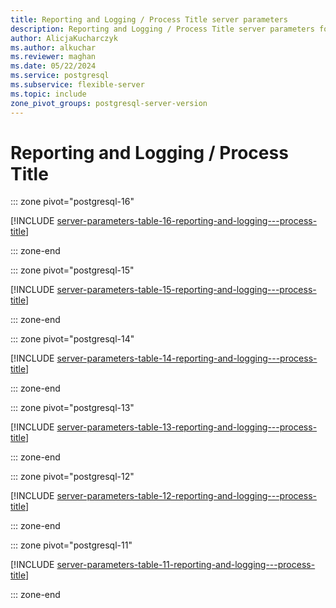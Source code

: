 ```yaml
---
title: Reporting and Logging / Process Title server parameters
description: Reporting and Logging / Process Title server parameters for Azure Database for PostgreSQL - Flexible Server.
author: AlicjaKucharczyk
ms.author: alkuchar
ms.reviewer: maghan
ms.date: 05/22/2024
ms.service: postgresql
ms.subservice: flexible-server
ms.topic: include
zone_pivot_groups: postgresql-server-version
---
```

# Reporting and Logging / Process Title


::: zone pivot="postgresql-16"

[!INCLUDE [server-parameters-table-16-reporting-and-logging---process-title](./includes/server-parameters-table-16-reporting-and-logging---process-title.md)]

::: zone-end


::: zone pivot="postgresql-15"

[!INCLUDE [server-parameters-table-15-reporting-and-logging---process-title](./includes/server-parameters-table-15-reporting-and-logging---process-title.md)]

::: zone-end


::: zone pivot="postgresql-14"

[!INCLUDE [server-parameters-table-14-reporting-and-logging---process-title](./includes/server-parameters-table-14-reporting-and-logging---process-title.md)]

::: zone-end


::: zone pivot="postgresql-13"

[!INCLUDE [server-parameters-table-13-reporting-and-logging---process-title](./includes/server-parameters-table-13-reporting-and-logging---process-title.md)]

::: zone-end


::: zone pivot="postgresql-12"

[!INCLUDE [server-parameters-table-12-reporting-and-logging---process-title](./includes/server-parameters-table-12-reporting-and-logging---process-title.md)]

::: zone-end


::: zone pivot="postgresql-11"

[!INCLUDE [server-parameters-table-11-reporting-and-logging---process-title](./includes/server-parameters-table-11-reporting-and-logging---process-title.md)]

::: zone-end


